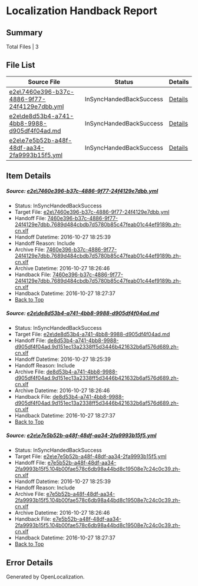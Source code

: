 # <a name='report-top'></a> Localization Handback Report

## Summary
 Total Files | 3

## File List
 Source File | Status | Details 
 ----------- | ------ | ------- 
 [e2e\7460e396-b37c-4886-9f77-24f4129e7dbb.yml](https://github.com/OpenLocalizationTestOrg/ol-test0/blob/281ef84c7e2c055fb1b150095bb3ca55fc9d85ac/e2e/7460e396-b37c-4886-9f77-24f4129e7dbb.yml) | InSyncHandedBackSuccess | [Details](#55a295a623a7519fb5b6426ec0043a25296a201e1)
 [e2e\de8d53b4-a741-4bb8-9988-d905df4f04ad.md](https://github.com/OpenLocalizationTestOrg/ol-test0/blob/281ef84c7e2c055fb1b150095bb3ca55fc9d85ac/e2e/de8d53b4-a741-4bb8-9988-d905df4f04ad.md) | InSyncHandedBackSuccess | [Details](#7b226a50fd327f114e7634a06601a3deb40f10832)
 [e2e\e7e5b52b-a48f-48df-aa34-2fa9993b15f5.yml](https://github.com/OpenLocalizationTestOrg/ol-test0/blob/281ef84c7e2c055fb1b150095bb3ca55fc9d85ac/e2e/e7e5b52b-a48f-48df-aa34-2fa9993b15f5.yml) | InSyncHandedBackSuccess | [Details](#d85c8e13d7a3ad3ad5b3449717a4ce21f1ed6a1e3)

## Item Details
##### <a name='55a295a623a7519fb5b6426ec0043a25296a201e1'></a> Source: [e2e\7460e396-b37c-4886-9f77-24f4129e7dbb.yml](https://github.com/OpenLocalizationTestOrg/ol-test0/blob/281ef84c7e2c055fb1b150095bb3ca55fc9d85ac/e2e/7460e396-b37c-4886-9f77-24f4129e7dbb.yml)
* Status: InSyncHandedBackSuccess
* Target File: [e2e\7460e396-b37c-4886-9f77-24f4129e7dbb.yml](https://github.com/OpenLocalizationTestOrg/ol-test0-zhcn/blob/b0ad4d9f45aeb00ad3791178f3de28dc0abc0293/e2e/7460e396-b37c-4886-9f77-24f4129e7dbb.yml)
* Handoff File: [7460e396-b37c-4886-9f77-24f4129e7dbb.7689d484cbdb7d5780b85c47feab01c44ef9189b.zh-cn.xlf](https://github.com/OpenLocalizationTestOrg/ol-test0-handoff/blob/5777f686e748ff233d5203db7121fb28868cb312/ol-handoff/OpenLocalizationTestOrg/ol-test0-zhcn/shujia/ht/7460e396-b37c-4886-9f77-24f4129e7dbb.7689d484cbdb7d5780b85c47feab01c44ef9189b.zh-cn.xlf)
* Handoff Datetime: 2016-10-27 18:25:39
* Handoff Reason: Include
* Archive File: [7460e396-b37c-4886-9f77-24f4129e7dbb.7689d484cbdb7d5780b85c47feab01c44ef9189b.zh-cn.xlf](https://github.com/OpenLocalizationTestOrg/ol-test0-handoff/blob/eef37d9eb4f56265ff330bbc82b9a4da31ed1468/ol-archive/OpenLocalizationTestOrg/ol-test0-zhcn/shujia/ht/7460e396-b37c-4886-9f77-24f4129e7dbb.7689d484cbdb7d5780b85c47feab01c44ef9189b.zh-cn.xlf)
* Archive Datetime: 2016-10-27 18:26:46
* Handback File: [7460e396-b37c-4886-9f77-24f4129e7dbb.7689d484cbdb7d5780b85c47feab01c44ef9189b.zh-cn.xlf](https://github.com/OpenLocalizationTestOrg/ol-test0-handback/blob/7874fe449dbeca9cdbe17e9240ccda0c8c743538/ol-handback/OpenLocalizationTestOrg/ol-test0-zhcn/shujia/ht/7460e396-b37c-4886-9f77-24f4129e7dbb.7689d484cbdb7d5780b85c47feab01c44ef9189b.zh-cn.xlf)
* Handback Datetime: 2016-10-27 18:27:37
* [Back to Top](#report-top)

##### <a name='7b226a50fd327f114e7634a06601a3deb40f10832'></a> Source: [e2e\de8d53b4-a741-4bb8-9988-d905df4f04ad.md](https://github.com/OpenLocalizationTestOrg/ol-test0/blob/281ef84c7e2c055fb1b150095bb3ca55fc9d85ac/e2e/de8d53b4-a741-4bb8-9988-d905df4f04ad.md)
* Status: InSyncHandedBackSuccess
* Target File: [e2e\de8d53b4-a741-4bb8-9988-d905df4f04ad.md](https://github.com/OpenLocalizationTestOrg/ol-test0-zhcn/blob/b0ad4d9f45aeb00ad3791178f3de28dc0abc0293/e2e/de8d53b4-a741-4bb8-9988-d905df4f04ad.md)
* Handoff File: [de8d53b4-a741-4bb8-9988-d905df4f04ad.9d151ec13a2338ff5d3446b421632b6af576d689.zh-cn.xlf](https://github.com/OpenLocalizationTestOrg/ol-test0-handoff/blob/5777f686e748ff233d5203db7121fb28868cb312/ol-handoff/OpenLocalizationTestOrg/ol-test0-zhcn/shujia/ht/de8d53b4-a741-4bb8-9988-d905df4f04ad.9d151ec13a2338ff5d3446b421632b6af576d689.zh-cn.xlf)
* Handoff Datetime: 2016-10-27 18:25:39
* Handoff Reason: Include
* Archive File: [de8d53b4-a741-4bb8-9988-d905df4f04ad.9d151ec13a2338ff5d3446b421632b6af576d689.zh-cn.xlf](https://github.com/OpenLocalizationTestOrg/ol-test0-handoff/blob/eef37d9eb4f56265ff330bbc82b9a4da31ed1468/ol-archive/OpenLocalizationTestOrg/ol-test0-zhcn/shujia/ht/de8d53b4-a741-4bb8-9988-d905df4f04ad.9d151ec13a2338ff5d3446b421632b6af576d689.zh-cn.xlf)
* Archive Datetime: 2016-10-27 18:26:46
* Handback File: [de8d53b4-a741-4bb8-9988-d905df4f04ad.9d151ec13a2338ff5d3446b421632b6af576d689.zh-cn.xlf](https://github.com/OpenLocalizationTestOrg/ol-test0-handback/blob/7874fe449dbeca9cdbe17e9240ccda0c8c743538/ol-handback/OpenLocalizationTestOrg/ol-test0-zhcn/shujia/ht/de8d53b4-a741-4bb8-9988-d905df4f04ad.9d151ec13a2338ff5d3446b421632b6af576d689.zh-cn.xlf)
* Handback Datetime: 2016-10-27 18:27:37
* [Back to Top](#report-top)

##### <a name='d85c8e13d7a3ad3ad5b3449717a4ce21f1ed6a1e3'></a> Source: [e2e\e7e5b52b-a48f-48df-aa34-2fa9993b15f5.yml](https://github.com/OpenLocalizationTestOrg/ol-test0/blob/281ef84c7e2c055fb1b150095bb3ca55fc9d85ac/e2e/e7e5b52b-a48f-48df-aa34-2fa9993b15f5.yml)
* Status: InSyncHandedBackSuccess
* Target File: [e2e\e7e5b52b-a48f-48df-aa34-2fa9993b15f5.yml](https://github.com/OpenLocalizationTestOrg/ol-test0-zhcn/blob/b0ad4d9f45aeb00ad3791178f3de28dc0abc0293/e2e/e7e5b52b-a48f-48df-aa34-2fa9993b15f5.yml)
* Handoff File: [e7e5b52b-a48f-48df-aa34-2fa9993b15f5.104b00fae578c6db98a44bd8c19508e7c24c0c39.zh-cn.xlf](https://github.com/OpenLocalizationTestOrg/ol-test0-handoff/blob/5777f686e748ff233d5203db7121fb28868cb312/ol-handoff/OpenLocalizationTestOrg/ol-test0-zhcn/shujia/ht/e7e5b52b-a48f-48df-aa34-2fa9993b15f5.104b00fae578c6db98a44bd8c19508e7c24c0c39.zh-cn.xlf)
* Handoff Datetime: 2016-10-27 18:25:39
* Handoff Reason: Include
* Archive File: [e7e5b52b-a48f-48df-aa34-2fa9993b15f5.104b00fae578c6db98a44bd8c19508e7c24c0c39.zh-cn.xlf](https://github.com/OpenLocalizationTestOrg/ol-test0-handoff/blob/eef37d9eb4f56265ff330bbc82b9a4da31ed1468/ol-archive/OpenLocalizationTestOrg/ol-test0-zhcn/shujia/ht/e7e5b52b-a48f-48df-aa34-2fa9993b15f5.104b00fae578c6db98a44bd8c19508e7c24c0c39.zh-cn.xlf)
* Archive Datetime: 2016-10-27 18:26:46
* Handback File: [e7e5b52b-a48f-48df-aa34-2fa9993b15f5.104b00fae578c6db98a44bd8c19508e7c24c0c39.zh-cn.xlf](https://github.com/OpenLocalizationTestOrg/ol-test0-handback/blob/7874fe449dbeca9cdbe17e9240ccda0c8c743538/ol-handback/OpenLocalizationTestOrg/ol-test0-zhcn/shujia/ht/e7e5b52b-a48f-48df-aa34-2fa9993b15f5.104b00fae578c6db98a44bd8c19508e7c24c0c39.zh-cn.xlf)
* Handback Datetime: 2016-10-27 18:27:37
* [Back to Top](#report-top)


## Error Details

Generated by OpenLocalization.
